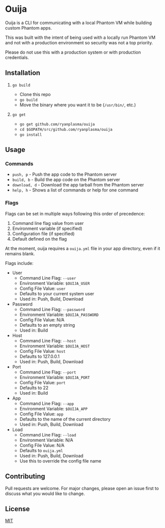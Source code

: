 # Ouija

Ouija is a CLI for communicating with a local Phantom VM while building custom Phantom apps.

This was built with the intent of being used with a locally run Phantom VM and not with a production environment so security was not a top priority.

Please do not use this with a production system or with production credentials.

## Installation

1. `go build`

   - Clone this repo
   - `go build`
   - Move the binary where you want it to be (`/usr/bin/`, etc.)

2. `go get`
   - `go get github.com/ryanplasma/ouija`
   - `cd $GOPATH/src/github.com/ryanplasma/ouija`
   - `go install`

## Usage

### Commands

- `push, p` - Push the app code to the Phantom server
- `build, b` - Build the app code on the Phantom server
- `download, d` - Download the app tarball from the Phantom server
- `help, h` - Shows a list of commands or help for one command

### Flags

Flags can be set in multiple ways following this order of precedence:

1. Command line flag value from user
2. Environment variable (if specified)
3. Configuration file (if specified)
4. Default defined on the flag

At the moment, ouija requires a `ouija.yml` file in your app directory, even if it remains blank.

Flags include:

- User
  - Command Line Flag: `--user`
  - Environment Variable: `$OUIJA_USER`
  - Config File Value: `user`
  - Defaults to your current system user
  - Used in: Push, Build, Download
- Password
  - Command Line Flag: `--password`
  - Environment Variable: `$OUIJA_PASSWORD`
  - Config File Value: N/A
  - Defaults to an empty string
  - Used in: Build
- Host
  - Command Line Flag: `--host`
  - Environment Variable: `$OUIJA_HOST`
  - Config File Value: `host`
  - Defaults to 127.0.0.1
  - Used in: Push, Build, Download
- Port
  - Command Line Flag: `--port`
  - Environment Variable: `$OUIJA_PORT`
  - Config File Value: `port`
  - Defaults to 22
  - Used in: Build
- App
  - Command Line Flag: `--app`
  - Environment Variable: `$OUIJA_APP`
  - Config File Value: `app`
  - Defaults to the name of the current directory
  - Used in: Push, Build, Download
- Load
  - Command Line Flag: `--load`
  - Environment Variable: N/A
  - Config File Value: N/A
  - Defaults to `ouija.yml`
  - Used in: Push, Build, Download
  - Use this to override the config file name

## Contributing

Pull requests are welcome. For major changes, please open an issue first to discuss what you would like to change.

## License

[MIT](https://choosealicense.com/licenses/mit/)
